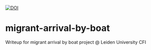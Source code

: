 [![DOI](https://sandbox.zenodo.org/badge/74130005.svg)](https://handle.stage.datacite.org/10.5072/zenodo.193272)
# migrant-arrival-by-boat
Writeup for migrant arrival by boat project @ Leiden University CFI
